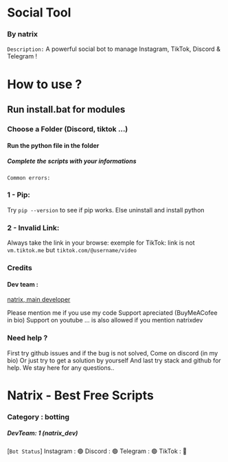 # Social Tool
### By natrix
`Description:` A powerful social bot to manage Instagram, TikTok, Discord & Telegram !

# How to use ? 
## Run install.bat for modules
### Choose a Folder (Discord, tiktok ...)
#### Run the python file in the folder
##### Complete the scripts with your informations 

`Common errors:`
### 1 - Pip:
Try `pip --version` to see if pip works. Else uninstall and install python

### 2 - Invalid Link:
Always take the link in your browse: exemple for TikTok: link is not `vm.tiktok.me` but `tiktok.com/@username/video`

### Credits 
#### Dev team :

[natrix, main developer](https://github.com/natrixdev) 

Please mention me if you use my code 
Support apreciated (BuyMeACofee in bio)
Support on youtube ... is also allowed if you mention natrixdev


### Need help ?
First try github issues and if the bug is not solved, 
Come on discord (in my bio) 
Or just try to get a solution by yourself 
And last try stack and github for help.
We stay here for any questions..


# Natrix - Best Free Scripts 
### Category : botting 
##### DevTeam: 1 (natrix_dev)

[`Bot Status`]
Instagram : 🟢
Discord : 🟢
Telegram : 🟢
TikTok : 🔴
